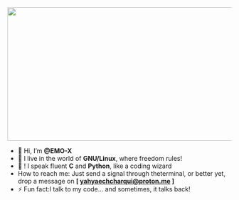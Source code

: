 
<img src="https://media3.giphy.com/media/v1.Y2lkPTc5MGI3NjExbnAyaTcxZXpuc3libXAzM2FmN3VlY2pkajZrdmsxeDlpMzI1M3B3cCZlcD12MV9pbnRlcm5hbF9naWZfYnlfaWQmY3Q9dg/iqU07uixfQCjzr9aEd/giphy.gif" style="width:900px; height: 300px;" />

- 👋 Hi, I’m **@EMO-X**
- 👀 I live in the world of **GNU/Linux**, where freedom rules!
- 🌱 ! I speak fluent **C** and **Python**, like a coding wizard 
- How to reach me: Just send a signal through theterminal, or better yet, drop a message on 
**[ yahyaechcharqui@proton.me ]**
- ⚡ Fun fact:I talk to my code... and sometimes, it talks back!
